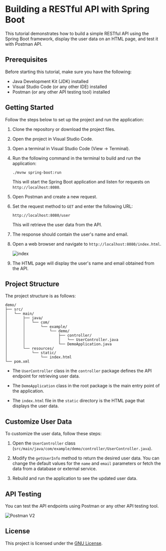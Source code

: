 # Building a RESTful API with Spring Boot

This tutorial demonstrates how to build a simple RESTful API using the Spring Boot framework, display the user data on an HTML page, and test it
with Postman API.

## Prerequisites

Before starting this tutorial, make sure you have the following:

- Java Development Kit (JDK) installed
- Visual Studio Code (or any other IDE) installed
- Postman (or any other API testing tool) installed

## Getting Started

Follow the steps below to set up the project and run the application:

1. Clone the repository or download the project files.

2. Open the project in Visual Studio Code.

3. Open a terminal in Visual Studio Code (View -> Terminal).

4. Run the following command in the terminal to build and run the application:

   ```
   ./mvnw spring-boot:run
   ```

   This will start the Spring Boot application and listen for requests on `http://localhost:8080`.

5. Open Postman and create a new request.

6. Set the request method to `GET` and enter the following URL:

   ```
   http://localhost:8080/user
   ```

   This will retrieve the user data from the API.

7. The response should contain the user's name and email.

8. Open a web browser and navigate to `http://localhost:8080/index.html`.

   ![index](https://github.com/HR-Fahim/Spring-Boot-RESTful-API-Testing-With-Postman-API/assets/66734379/1b6f6d1f-16e9-4bae-92f0-04407269219b)

10. The HTML page will display the user's name and email obtained from the API.

## Project Structure

The project structure is as follows:

```
demo/
├── src/
│   └── main/
│       ├── java/
│       │   └── com/
│       │       └── example/
│       │           └── demo/
│       │               ├── controller/
│       │               │   └── UserController.java
│       │               └── DemoApplication.java
│       └── resources/
│           └── static/
│               └── index.html
└── pom.xml
```

- The `UserController` class in the `controller` package defines the API endpoint for retrieving user data.

- The `DemoApplication` class in the root package is the main entry point of the application.

- The `index.html` file in the `static` directory is the HTML page that displays the user data.

## Customize User Data

To customize the user data, follow these steps:

1. Open the `UserController` class (`src/main/java/com/example/demo/controller/UserController.java`).

2. Modify the `getUserInfo` method to return the desired user data. You can change the default values for the `name` and `email` parameters or fetch the data from a database or external service.

3. Rebuild and run the application to see the updated user data.

## API Testing

You can test the API endpoints using Postman or any other API testing tool.

![Postman V2](https://github.com/HR-Fahim/Spring-Boot-RESTful-API-Testing-With-Postman-API/assets/66734379/d2ea0b92-75e5-43b8-8daf-c31104442781)

## License

This project is licensed under the [GNU License](LICENSE).
